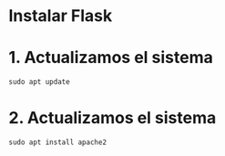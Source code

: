 # Instalar Flask

# 1. Actualizamos el sistema 
```  
sudo apt update
``` 

# 2. Actualizamos el sistema 
```  
sudo apt install apache2
``` 
